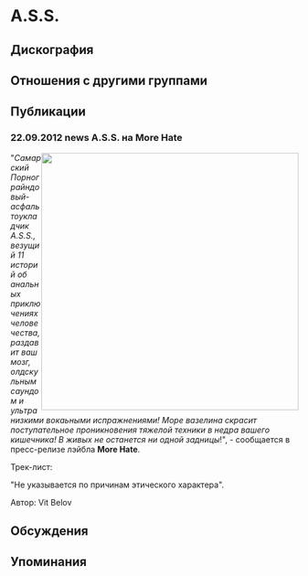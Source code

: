 # A.S.S.



## Дискография


## Отношения с другими группами


## Публикации

### 22.09.2012 news A.S.S. на More Hate

<P><IMG border=0 hspace=0 alt="" align=right src="/images/news_rus/2012.09/24821.jpg" width=450 height=450>"<EM>Самарский Порнограйндовый-асфальтоукладчик A.S.S., везущий 11 историй об анальных приключениях человечества, раздавит ваш мозг, олдскульным саундом и ультранизкими вокаьными испражнениями! Море вазелина скрасит поступательное проникновения тяжелой техники в недра вашего кишечника! В живых не останется ни одной задницы</EM>!", - сообщается в пресс-релизе лэйбла <STRONG>More Hate</STRONG>.</P>
<P>Трек-лист:</P>
<P>"Не указывается по причинам этического характера".</P>
Автор: Vit Belov


## Обсуждения


## Упоминания

